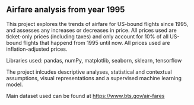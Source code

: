 ## Airfare analysis from year 1995

This project explores the trends of airfare for US-bound flights since 1995, and assesses any increases or decreases in price. All prices used are ticket-only prices (including taxes) and only account for 10% of all US-bound flights that happend from 1995 until now. All prices used are inflation-adjusted prices.

Libraries used: pandas, numPy, matplotlib, seaborn, sklearn, tensorflow 

The project inlcudes descriptive analyses, statistical and contextual assumptions, visual representations and a supervised machine learning model.

Main dataset used can be found at https://www.bts.gov/air-fares 


